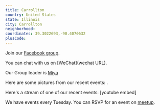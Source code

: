 ```yaml
---
title: Carrollton
country: United States
state: Illinois
city: Carrollton
neighborhood: 
coordinates: 39.3022693,-90.4070632
plusCode:
---
```

Join our [Facebook group](https://www.facebook.com/groups/free.code.camp.carrollton.il).

You can chat with us on [WeChat](wechat URL).

Our Group leader is [Miya](freecodecamp.org/miya)

Here are some pictures from our recent events:
![]().

Here's a stream of one of our recent events:
[youtube embed]

We have events every Tuesday. You can RSVP for an event on [meetup](meetupurl).
